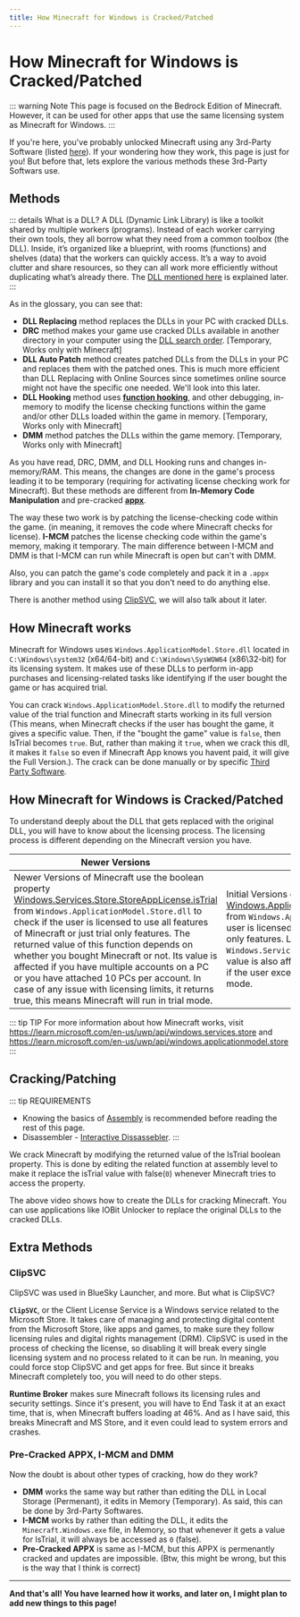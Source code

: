 ```yaml
---
title: How Minecraft for Windows is Cracked/Patched
---
```


# How Minecraft for Windows is Cracked/Patched

::: warning Note
This page is focused on the Bedrock Edition of Minecraft. However, it can be used for other apps that use the same licensing system as Minecraft for Windows.
:::

If you're here, you've probably unlocked Minecraft using any 3rd-Party Software (listed [here](/bedrock/windows#minecraft-for-windows)). If your wondering how they work, this page is just for you! But before that, lets explore the various methods these 3rd-Party Softwars use.

## Methods

::: details What is a DLL?
A DLL (Dynamic Link Library) is like a toolkit shared by multiple workers (programs). Instead of each worker carrying their own tools, they all borrow what they need from a common toolbox (the DLL). Inside, it’s organized like a blueprint, with rooms (functions) and shelves (data) that the workers can quickly access. It’s a way to avoid clutter and share resources, so they can all work more efficiently without duplicating what’s already there. The [DLL mentioned here](#how-minecraft-works) is explained later.
:::

As in the glossary, you can see that:
- **DLL Replacing** method replaces the DLLs in your PC with cracked DLLs.
- **DRC** method makes your game use cracked DLLs available in another directory in your computer using the [DLL search order](https://learn.microsoft.com/en-us/windows/win32/dlls/dynamic-link-library-search-order). [Temporary, Works only with Minecraft]
- **DLL Auto Patch** method creates patched DLLs from the DLLs in your PC and replaces them with the patched ones. This is much more efficient than DLL Replacing with Online Sources since sometimes online source might not have the specific one needed. We'll look into this later.
- **DLL Hooking** method uses [**function hooking**](https://kylehalladay.com/blog/2020/11/13/Hooking-By-Example.html), and other debugging, in-memory to modify the license checking functions within the game and/or other DLLs loaded within the game in memory. [Temporary, Works only with Minecraft]
- **DMM** method patches the DLLs within the game memory. [Temporary, Works only with Minecraft] 

As you have read, DRC, DMM, and DLL Hooking runs and changes in-memory/RAM. This means, the changes are done in the game's process leading it to be temporary (requiring for activating license checking work for Minecraft). But these methods are different from **In-Memory Code Manipulation** and pre-cracked [**appx**](https://fileinfo.com/extension/appx).

The way these two work is by patching the license-checking code within the game. (in meaning, it removes the code where Minecraft checks for license). **I-MCM** patches the license checking code within the game's memory, making it temporary. The main difference between I-MCM and DMM is that I-MCM can run while Minecraft is open but can't with DMM.

Also, you can patch the game's code completely and pack it in a `.appx` library and you can install it so that you don't need to do anything else. 

There is another method using [ClipSVC](#clipsvc), we will also talk about it later.

## How Minecraft works

Minecraft for Windows uses `Windows.ApplicationModel.Store.dll` located in `C:\Windows\system32` (x64/64-bit) and `C:\Windows\SysWOW64` (x86\32-bit) for its licensing system. It makes use of these DLLs to perform in-app purchases and licensing-related tasks like identifying if the user bought the game or has acquired trial.

You can crack `Windows.ApplicationModel.Store.dll` to modify the returned value of the trial function and Minecraft starts working in its full version (This means, when Minecraft checks if the user has bought the game, it gives a specific value. Then, if the "bought the game" value is `false`, then IsTrial becomes `true`. But, rather than making it `true`, when we crack this dll, it makes it `false` so even if Minecraft App knows you havent paid, it will give the Full Version.). The crack can be done manually or by specific [Third Party Software](/bedrock/windows#unlockers-for-minecraft-for-windows).

## How Minecraft for Windows is Cracked/Patched

To understand deeply about the DLL that gets replaced with the original DLL, you will have to know about the licensing process. The licensing process is different depending on the Minecraft version you have.

| Newer Versions | Initial Versions |
| -------------- | ---------------- |
| Newer Versions of Minecraft use the boolean property [Windows.Services.Store.StoreAppLicense.isTrial](https://learn.microsoft.com/en-us/uwp/api/windows.services.store.storeapplicense.istrial) from `Windows.ApplicationModel.Store.dll` to check if the user is licensed to use all features of Minecraft or just trial only features. The returned value of this function depends on whether you bought Minecraft or not. Its value is affected if you have multiple accounts on a PC or you have attached 10 PCs per account. In case of any issue with licensing limits, it returns true, this means Minecraft will run in trial mode. | Initial Versions of Minecraft use the boolean property [Windows.ApplicationModel.Store.LicenseInformation.isTrial](https://learn.microsoftDLLm/en-us/uwp/api/windows.applicationmodel.store.licenseinformation.istrial) from `Windows.ApplicationModel.Store.dll` to check if the user is licensed to use all features of Minecraft or just trial only features. Like `Windows.Services.Store.StoreAppLicense.isTrial`, its value is also affected by factors like accounts and PCs and if the user exceeds any limit then Minecraft runs in trial mode. |

::: tip TIP
For more information about how Minecraft works, visit https://learn.microsoft.com/en-us/uwp/api/windows.services.store and https://learn.microsoft.com/en-us/uwp/api/windows.applicationmodel.store
:::

## Cracking/Patching

::: tip REQUIREMENTS
- Knowing the basics of  [Assembly](https://www.tutorialspoint.com/assembly_programming/) is recommended before reading the rest of this page.
- Disassembler - [Interactive Dissassebler](https://en.wikipedia.org/wiki/Interactive_Disassembler).
:::

We crack Minecraft by modifying the returned value of the IsTrial boolean property. This is done by editing the related function at assembly level to make it replace the isTrial value with false(`0`) whenever Minecraft tries to access the property.

<xgplayer url="https://dl.mcdoc.site/learn/dll-assembly.mp4"/>

The above video shows how to create the DLLs for cracking Minecraft. You can use applications like IOBit Unlocker to replace the original DLLs to the cracked DLLs.
## Extra Methods

### ClipSVC

ClipSVC was used in BlueSky Launcher, and more. But what is ClipSVC? 

**`ClipSVC`**, or the Client License Service is a Windows service related to the Microsoft Store. It takes care of managing and protecting digital content from the Microsoft Store, like apps and games, to make sure they follow licensing rules and digital rights management (DRM). ClipSVC is used in the process of checking the license, so disabling it will break every single licensing system and no process related to it can be run. In meaning, you could force stop ClipSVC and get apps for free. But since it breaks Minecraft completely too, you will need to do other steps.

**Runtime Broker** makes sure Minecraft follows its licensing rules and security settings. Since it's present, you will have to End Task it at an exact time, that is, when Minecraft buffers loading at 46%. And as I have said, this breaks Minecraft and MS Store, and it even could lead to system errors and crashes.

### Pre-Cracked APPX, I-MCM and DMM

Now the doubt is about other types of cracking, how do they work? 

- **DMM** works the same way but rather than editing the DLL in Local Storage (Permenant), it edits in Memory (Temporary). As said, this can be done by 3rd-Party Softwares.
- **I-MCM** works by rather than editing the DLL, it edits the `Minecraft.Windows.exe` file, in Memory, so that whenever it gets a value for IsTrial, it will always be accessed as `0` (false).
- **Pre-Cracked APPX** is same as I-MCM, but this APPX is permenantly cracked and updates are impossible. (Btw, this might be wrong, but this is the way that I think is correct)

---

**And that's all! You have learned how it works, and later on, I might plan to add new things to this page!**
